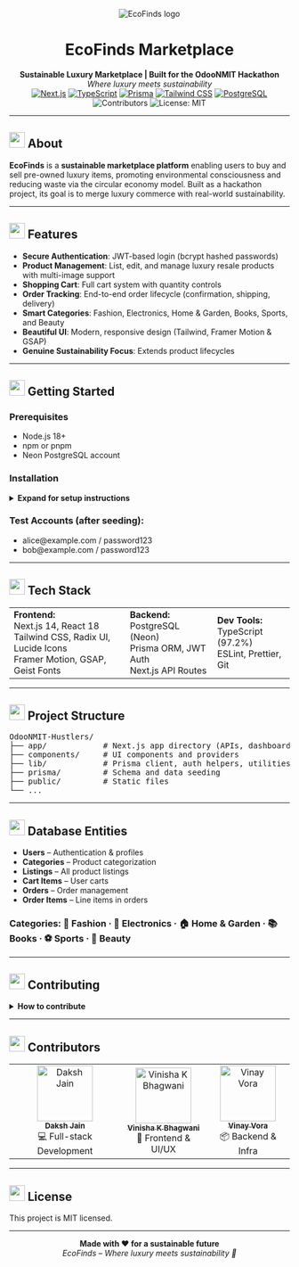 <!-- PROJECT LOGO -->
<p align="center">
  <img src="https://img.shields.io/badge/EcoFinds-🌱-green?style=for-the-badge" alt="EcoFinds logo"/>
</p>

<h1 align="center">EcoFinds Marketplace</h1>
<p align="center">
  <b>Sustainable Luxury Marketplace | Built for the OdooNMIT Hackathon</b><br/>
  <i>Where luxury meets sustainability</i>
  <br/>
  <a href="https://nextjs.org/"><img src="https://img.shields.io/badge/Next.js-14.2.16-black?style=flat-square&logo=next.js" alt="Next.js"></a>
  <a href="https://www.typescriptlang.org/"><img src="https://img.shields.io/badge/TypeScript-97.2%25-blue?style=flat-square&logo=typescript" alt="TypeScript"></a>
  <a href="https://prisma.io/"><img src="https://img.shields.io/badge/Prisma-%232D3748.svg?style=flat-square&logo=prisma" alt="Prisma"></a>
  <a href="https://tailwindcss.com/"><img src="https://img.shields.io/badge/Tailwind%20CSS-38B2AC?style=flat-square&logo=tailwind-css" alt="Tailwind CSS"></a>
  <a href="https://postgresql.org/"><img src="https://img.shields.io/badge/PostgreSQL-316192?style=flat-square&logo=postgresql" alt="PostgreSQL"></a>
  <img src="https://img.shields.io/badge/contributors-3-orange?style=flat-square" alt="Contributors">
  <img src="https://img.shields.io/badge/License-MIT-yellow.svg?style=flat-square" alt="License: MIT"/>
</p>

---

## <img src="https://img.icons8.com/color/48/000000/about.png" width="28"/> About

<b>EcoFinds</b> is a <b>sustainable marketplace platform</b> enabling users to buy and sell pre-owned luxury items, promoting environmental consciousness and reducing waste via the circular economy model. Built as a hackathon project, its goal is to merge luxury commerce with real-world sustainability.

---

## <img src="https://img.icons8.com/color/48/000000/sparkling.png" width="28"/> Features
<ul>
  <li><b>Secure Authentication</b>: JWT-based login (bcrypt hashed passwords)</li>
  <li><b>Product Management</b>: List, edit, and manage luxury resale products with multi-image support</li>
  <li><b>Shopping Cart</b>: Full cart system with quantity controls</li>
  <li><b>Order Tracking</b>: End-to-end order lifecycle (confirmation, shipping, delivery)</li>
  <li><b>Smart Categories</b>: Fashion, Electronics, Home & Garden, Books, Sports, and Beauty</li>
  <li><b>Beautiful UI</b>: Modern, responsive design (Tailwind, Framer Motion & GSAP)</li>
  <li><b>Genuine Sustainability Focus</b>: Extends product lifecycles</li>
</ul>

---

## <img src="https://img.icons8.com/doodle/48/000000/rocket--v2.png" width="28"/> Getting Started

### <b>Prerequisites</b>
<ul>
  <li>Node.js 18+</li>
  <li>npm or pnpm</li>
  <li>Neon PostgreSQL account</li>
</ul>

### <b>Installation</b>
<details>
  <summary><b>Expand for setup instructions</b></summary>

```bash
git clone https://github.com/VirusHacks/OdooNMIT-Hustlers.git
cd OdooNMIT-Hustlers
npm install  # or pnpm install
```

1. Add a <code>.env</code> file:

```env
DATABASE_URL="postgresql://username:password@host/database?sslmode=require"
JWT_SECRET="your-super-secret-jwt-key-here"
```

2. <b>Set up the database:</b>

Recommended:
```bash
npm run setup
```
Manual:
```bash
npx prisma generate
npx prisma db push
npx prisma db seed
```

3. <b>Start development server:</b>
```bash
npm run dev
```
Visit <a href="http://localhost:3000">http://localhost:3000</a>
</details>

### <b>Test Accounts (after seeding):</b>
<ul>
  <li>alice@example.com / password123</li>
  <li>bob@example.com / password123</li>
</ul>

---

## <img src="https://img.icons8.com/color/48/000000/settings.png" width="28"/> Tech Stack
<table><tr><td>
<b>Frontend:</b><br/>
  Next.js 14, React 18<br/>
  Tailwind CSS, Radix UI, Lucide Icons<br/>
  Framer Motion, GSAP, Geist Fonts
</td><td>
<b>Backend:</b><br/>
  PostgreSQL (Neon)<br/>
  Prisma ORM, JWT Auth<br/>
  Next.js API Routes<br/>
</td><td>
<b>Dev Tools:</b><br/>
  TypeScript (97.2%)<br/>
  ESLint, Prettier, Git
</td></tr></table>

---

## <img src="https://img.icons8.com/color/48/000000/flow-chart.png" width="28"/> Project Structure

<pre>
OdooNMIT-Hustlers/
├── app/            # Next.js app directory (APIs, dashboard, auth, listings)
├── components/     # UI components and providers
├── lib/            # Prisma client, auth helpers, utilities
├── prisma/         # Schema and data seeding
├── public/         # Static files
└── ...
</pre>

---

## <img src="https://img.icons8.com/color/48/000000/database.png" width="28"/> Database Entities
<ul>
<li><b>Users</b> – Authentication & profiles</li>
<li><b>Categories</b> – Product categorization</li>
<li><b>Listings</b> – All product listings</li>
<li><b>Cart Items</b> – User carts</li>
<li><b>Orders</b> – Order management</li>
<li><b>Order Items</b> – Line items in orders</li>
</ul>

### <b>Categories:</b> 👗 <b>Fashion</b> ‧ 📱 <b>Electronics</b> ‧ 🏠 <b>Home & Garden</b> ‧ 📚 <b>Books</b> ‧ ⚽ <b>Sports</b> ‧ 💄 <b>Beauty</b>

---

## <img src="https://img.icons8.com/fluency/48/000000/idea-sharing.png" width="28"/> Contributing

<details>
<summary><b>How to contribute</b></summary>
<ul>
  <li>Fork this repo and create your branch (<code>feature/AmazingFeature</code>).</li>
  <li>Commit your changes (<code>git commit -m 'Add AmazingFeature'</code>).</li>
  <li>Push and open a pull request.</li>
  <li>Follow TypeScript and code guidelines.</li>
</ul>
</details>

---

## <img src="https://img.icons8.com/color/48/000000/chess-leaderboard.png" width="28"/> Contributors

<table>
  <tr>
    <td align="center">
      <a href="https://github.com/Dash10107">
        <img src="https://github.com/Dash10107.png" width="100px;" alt="Daksh Jain"/>
        <br />
        <sub><b>Daksh Jain</b></sub>
      </a>
      <br /> 💻 Full-stack Development
    </td>
    <td align="center">
      <a href="https://github.com/vinisha1014">
        <img src="https://github.com/vinisha1014.png" width="100px;" alt="Vinisha K Bhagwani"/>
        <br />
        <sub><b>Vinisha K Bhagwani</b></sub>
      </a>
      <br /> 🎨 Frontend & UI/UX
    </td>
    <td align="center">
      <a href="https://github.com/wizardsweb">
        <img src="https://github.com/wizardsweb.png" width="100px;" alt="Vinay Vora"/>
        <br />
        <sub><b>Vinay Vora</b></sub>
      </a>
      <br /> 📦 Backend & Infra
    </td>
  </tr>
</table>

---

## <img src="https://img.icons8.com/color/48/000000/license.png" width="28"/> License

This project is MIT licensed.

---

<p align="center">
  <b>Made with ❤️ for a sustainable future</b><br/>
  <i>EcoFinds – Where luxury meets sustainability 🌱</i>
</p>

<!-- END OF README -->
